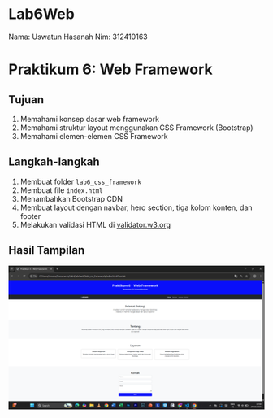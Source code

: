 # Lab6Web
Nama: Uswatun Hasanah
Nim: 312410163

# Praktikum 6: Web Framework

## Tujuan
1. Memahami konsep dasar web framework  
2. Memahami struktur layout menggunakan CSS Framework (Bootstrap)  
3. Memahami elemen-elemen CSS Framework

## Langkah-langkah
1. Membuat folder `lab6_css_framework`
2. Membuat file `index.html`
3. Menambahkan Bootstrap CDN
4. Membuat layout dengan navbar, hero section, tiga kolom konten, dan footer
5. Melakukan validasi HTML di [validator.w3.org](http://validator.w3.org)

## Hasil Tampilan
![Tampilan](lab6.png)
